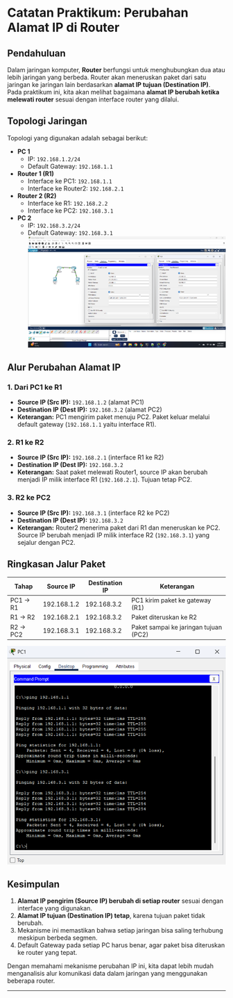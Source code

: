 # Catatan Praktikum: Perubahan Alamat IP di Router

## Pendahuluan
Dalam jaringan komputer, **Router** berfungsi untuk menghubungkan dua atau lebih jaringan yang berbeda. Router akan meneruskan paket dari satu jaringan ke jaringan lain berdasarkan **alamat IP tujuan (Destination IP)**.  
Pada praktikum ini, kita akan melihat bagaimana **alamat IP berubah ketika melewati router** sesuai dengan interface router yang dilalui.

## Topologi Jaringan
Topologi yang digunakan adalah sebagai berikut:

- **PC 1**
  - IP: `192.168.1.2/24`
  - Default Gateway: `192.168.1.1`
- **Router 1 (R1)**
  - Interface ke PC1: `192.168.1.1`
  - Interface ke Router2: `192.168.2.1`
- **Router 2 (R2)**
  - Interface ke R1: `192.168.2.2`
  - Interface ke PC2: `192.168.3.1`
- **PC 2**
  - IP: `192.168.3.2/24`
  - Default Gateway: `192.168.3.1`
  ![Contoh Gambar](img/topologi.png)


## Alur Perubahan Alamat IP

### 1. Dari PC1 ke R1
- **Source IP (Src IP):** `192.168.1.2` (alamat PC1)
- **Destination IP (Dest IP):** `192.168.3.2` (alamat PC2)
- **Keterangan:** PC1 mengirim paket menuju PC2. Paket keluar melalui default gateway (`192.168.1.1` yaitu interface R1).

### 2. R1 ke R2
- **Source IP (Src IP):** `192.168.2.1` (interface R1 ke R2)
- **Destination IP (Dest IP):** `192.168.3.2`
- **Keterangan:** Saat paket melewati Router1, source IP akan berubah menjadi IP milik interface R1 (`192.168.2.1`). Tujuan tetap PC2.

### 3. R2 ke PC2
- **Source IP (Src IP):** `192.168.3.1` (interface R2 ke PC2)
- **Destination IP (Dest IP):** `192.168.3.2`
- **Keterangan:** Router2 menerima paket dari R1 dan meneruskan ke PC2. Source IP berubah menjadi IP milik interface R2 (`192.168.3.1`) yang sejalur dengan PC2.

## Ringkasan Jalur Paket
| Tahap         | Source IP     | Destination IP | Keterangan                            |
|---------------|---------------|----------------|---------------------------------------|
| PC1 → R1      | 192.168.1.2   | 192.168.3.2    | PC1 kirim paket ke gateway (R1)       |
| R1 → R2       | 192.168.2.1   | 192.168.3.2    | Paket diteruskan ke R2                |
| R2 → PC2      | 192.168.3.1   | 192.168.3.2    | Paket sampai ke jaringan tujuan (PC2) |

![Contoh Gambar](img/ping.png)

## Kesimpulan
1. **Alamat IP pengirim (Source IP) berubah di setiap router** sesuai dengan interface yang digunakan.  
2. **Alamat IP tujuan (Destination IP) tetap**, karena tujuan paket tidak berubah.  
3. Mekanisme ini memastikan bahwa setiap jaringan bisa saling terhubung meskipun berbeda segmen.  
4. Default Gateway pada setiap PC harus benar, agar paket bisa diteruskan ke router yang tepat.  

Dengan memahami mekanisme perubahan IP ini, kita dapat lebih mudah menganalisis alur komunikasi data dalam jaringan yang menggunakan beberapa router.

---
